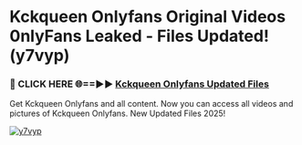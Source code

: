 # Kckqueen Onlyfans Original Videos 0nlyFans Leaked - Files Updated! (y7vyp)

<h3>🔴 CLICK HERE 🌐==►► <a href="https://tinyurl.com/ehrbuxhb" rel="nofollow">Kckqueen Onlyfans Updated Files</a></h3>

Get Kckqueen Onlyfans and all content. Now you can access all videos and pictures of Kckqueen Onlyfans. New Updated Files 2025!

[![y7vyp](https://i.imgur.com/lVYEuWS.gif)](https://tinyurl.com/ehrbuxhb)
